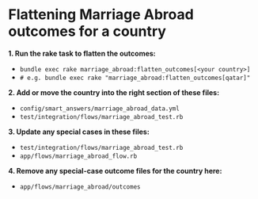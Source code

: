 # Flattening Marriage Abroad outcomes for a country

**1. Run the rake task to flatten the outcomes:**
  - `bundle exec rake marriage_abroad:flatten_outcomes[<your country>]`
  - `# e.g. bundle exec rake "marriage_abroad:flatten_outcomes[qatar]"`

**2. Add or move the country into the right section of these files:**
  - `config/smart_answers/marriage_abroad_data.yml`
  - `test/integration/flows/marriage_abroad_test.rb`

**3. Update any special cases in these files:**
  - `test/integration/flows/marriage_abroad_test.rb`
  - `app/flows/marriage_abroad_flow.rb`

**4. Remove any special-case outcome files for the country here:**
  - `app/flows/marriage_abroad/outcomes`
